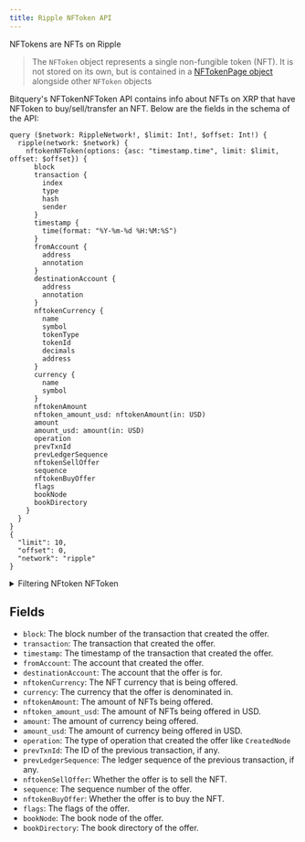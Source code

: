 ```yaml
---
title: Ripple NFToken API
---
```


<head>
<meta name="title" content="Ripple NFToken API"/>
<meta name="description" content="Get information on Ripple NFToken including taker, LedgerSequence, amount and invoice."/>
<meta name="keywords" content="Ripple api, Ripple python api, Ripple nft api, Ripple scan api, Ripple api, Ripple api docs, Ripple crypto api, Ripple blockchain api, ripple network api"/>
<meta name="robots" content="index, follow"/>
<meta http-equiv="Content-Type" content="text/html; charset=utf-8"/>
<meta name="language" content="English"/>

<!-- Open Graph / Facebook -->
<meta property="og:type" content="website" />
<meta property="og:title" content="Ripple NFToken API" />
<meta property="og:description" content="Get information on Ripple NFToken including taker, LedgerSequence, amount and invoice." />

<!-- Twitter -->
<meta property="twitter:card" content="summary_large_image" />
<meta property="twitter:title" content="Ripple NFToken API" />
<meta property="twitter:description" content="Get information on Ripple NFToken including taker, LedgerSequence, amount and invoice." />
</head>

NFTokens are NFTs on Ripple

> The `NFToken` object represents a single non-fungible token (NFT). It
> is not stored on its own, but is contained in a [NFTokenPage
> object](https://xrpl.org/nftokenpage.html) alongside other `NFToken`
> objects

Bitquery's NFTokenNFToken API contains info about NFTs on XRP that have NFToken to buy/sell/transfer an NFT.
Below are the fields in the schema of the API:

```
query ($network: RippleNetwork!, $limit: Int!, $offset: Int!) {
  ripple(network: $network) {
    nftokenNFToken(options: {asc: "timestamp.time", limit: $limit, offset: $offset}) {
      block
      transaction {
        index
        type
        hash
        sender
      }
      timestamp {
        time(format: "%Y-%m-%d %H:%M:%S")
      }
      fromAccount {
        address
        annotation
      }
      destinationAccount {
        address
        annotation
      }
      nftokenCurrency {
        name
        symbol
        tokenType
        tokenId
        decimals
        address
      }
      currency {
        name
        symbol
      }
      nftokenAmount
      nftoken_amount_usd: nftokenAmount(in: USD)
      amount
      amount_usd: amount(in: USD)
      operation
      prevTxnId
      prevLedgerSequence
      nftokenSellOffer
      sequence
      nftokenBuyOffer
      flags
      bookNode
      bookDirectory
    }
  }
}
{
  "limit": 10,
  "offset": 0,
  "network": "ripple"
}

```

<details><summary>Filtering NFtoken NFToken</summary>

- `transactionType`: The type of transaction that created the offer.
- `transactionSender`: The account that created the offer.
- `transactionIndex`: The index of the transaction that created the offer.
- `transactionHash`: The hash of the transaction that created the offer.
- `time`: The timestamp of the transaction that created the offer.
- `sequence`: The sequence number of the offer.
- `prevTxnId`: The ID of the previous transaction, if any.
- `prevLedgerSequence`: The ledger sequence of the previous transaction, if any.
- `operation`: The type of operation that created the offer.
- `nftokenCurrencySymbol`: The symbol of the NFT currency that is being offered.
- `nftokenAmount`: The amount of NFTs being offered.
- `mount`: The amount of currency being offered.
- `fromAccount`: The account that created the offer.
- `flags`: The flags of the offer.
- `expiration`: The expiration date of the offer.
- `destinationAccount`: The account that the offer is for.
- `date`: The date of the offer.
- `bookNode`: The book node of the offer.
- `bookDirectory`: The book directory of the offer.
- `block`: The block number of the transaction that created the offer.
- `any`: A catch-all filter (OR Logic) that can be used to filter the results by any of the other fields.

</details>

## Fields

- `block`: The block number of the transaction that created the offer.
- `transaction`: The transaction that created the offer.
- `timestamp`: The timestamp of the transaction that created the offer.
- `fromAccount`: The account that created the offer.
- `destinationAccount`: The account that the offer is for.
- `nftokenCurrency`: The NFT currency that is being offered.
- `currency`: The currency that the offer is denominated in.
- `nftokenAmount`: The amount of NFTs being offered.
- `nftoken_amount_usd`: The amount of NFTs being offered in USD.
- `amount`: The amount of currency being offered.
- `amount_usd`: The amount of currency being offered in USD.
- `operation`: The type of operation that created the offer like `CreatedNode`
- `prevTxnId`: The ID of the previous transaction, if any.
- `prevLedgerSequence`: The ledger sequence of the previous transaction, if any.
- `nftokenSellOffer`: Whether the offer is to sell the NFT.
- `sequence`: The sequence number of the offer.
- `nftokenBuyOffer`: Whether the offer is to buy the NFT.
- `flags`: The flags of the offer.
- `bookNode`: The book node of the offer.
- `bookDirectory`: The book directory of the offer.
